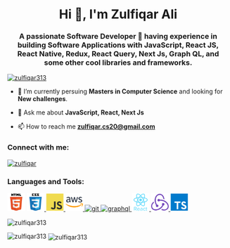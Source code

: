 <h1 align="center">Hi 👋, I'm Zulfiqar Ali</h1>
<h3 align="center">A passionate Software Developer 🚀 having experience in building Software Applications with JavaScript, React JS, React Native, Redux, React Query, Next Js, Graph QL, and some other cool libraries and frameworks.</h3>
<p align="left"> <a href="https://github.com/ryo-ma/github-profile-trophy"><img src="https://github-profile-trophy.vercel.app/?username=zulfiqar313" alt="zulfiqar313" /></a> </p>

- 🌱 I’m currently persuing **Masters in Computer Science** and looking for **New challenges**. 

- 💬 Ask me about **JavaScript, React, Next Js**

- 📫 How to reach me **zulfiqar.cs20@gmail.com**

<h3 align="left">Connect with me:</h3>
<p align="left">
<a href="https://www.linkedin.com/in/zulfiqar-ali-23515b106/" target="blank"><img align="center" src="https://raw.githubusercontent.com/rahuldkjain/github-profile-readme-generator/master/src/images/icons/Social/linked-in-alt.svg" alt="zulfiqar" height="30" width="40" /></a>
</p>

<h3 align="left">Languages and Tools:</h3>
<p align="left">
<a href="https://www.w3.org/html/" target="_blank" rel="noreferrer"> <img src="https://raw.githubusercontent.com/devicons/devicon/master/icons/html5/html5-original-wordmark.svg" alt="html5" width="40" height="40"/></a> 
<a href="https://www.w3schools.com/css/" target="_blank" rel="noreferrer"> <img src="https://raw.githubusercontent.com/devicons/devicon/master/icons/css3/css3-original-wordmark.svg" alt="css3" width="40" height="40"/> </a>
<a href="https://developer.mozilla.org/en-US/docs/Web/JavaScript" target="_blank" rel="noreferrer"> <img src="https://raw.githubusercontent.com/devicons/devicon/master/icons/javascript/javascript-original.svg" alt="javascript" width="40" height="40"/> </a>
<a href="https://aws.amazon.com" target="_blank" rel="noreferrer"> <img src="https://raw.githubusercontent.com/devicons/devicon/master/icons/amazonwebservices/amazonwebservices-original-wordmark.svg" alt="aws" width="40" height="40"/> </a> 
<a href="https://git-scm.com/" target="_blank" rel="noreferrer"> <img src="https://www.vectorlogo.zone/logos/git-scm/git-scm-icon.svg" alt="git" width="40" height="40"/> </a>
<a href="https://graphql.org" target="_blank" rel="noreferrer"> <img src="https://www.vectorlogo.zone/logos/graphql/graphql-icon.svg" alt="graphql" width="40" height="40"/> </a> 
<a href="https://reactjs.org/" target="_blank" rel="noreferrer"> <img src="https://raw.githubusercontent.com/devicons/devicon/master/icons/react/react-original-wordmark.svg" alt="react" width="40" height="40"/> </a>
<a href="https://redux.js.org" target="_blank" rel="noreferrer"> <img src="https://raw.githubusercontent.com/devicons/devicon/master/icons/redux/redux-original.svg" alt="redux" width="40" height="40"/> </a>
<a href="https://www.typescriptlang.org/" target="_blank" rel="noreferrer"> <img src="https://raw.githubusercontent.com/devicons/devicon/master/icons/typescript/typescript-original.svg" alt="typescript" width="40" height="40"/> </a>

<p><img align="center" src="https://github-readme-streak-stats.herokuapp.com/?user=zulfiqar313&" alt="zulfiqar313" /></p>

<p><img align="left" src="https://github-readme-stats.vercel.app/api/top-langs?username=zulfiqar313&show_icons=true&locale=en&layout=compact" alt="zulfiqar313" /></p>

<p>&nbsp;<img align="center" src="https://github-readme-stats.vercel.app/api?username=zulfiqar313&show_icons=true&locale=en" alt="zulfiqar313" /></p>
